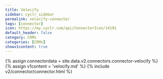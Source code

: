 ```yaml
---
title: Velocify
sidebar: cyclr_sidebar
permalink: velocify-connector
tags: [connector]
icon: https://my.cyclr.com/api/ConnectorIcon/14191
default_header: false
category: CRMs
categories: [CRMs]
showv1content: true
---
```

{% assign connectordata = site.data.v2.connectors.connector-velocify %}
{% assign v1content = 'velocify.md' %}
{% include v2/connector/connector.html %}	